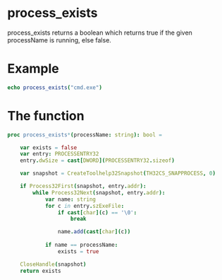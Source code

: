 # process_exists

process_exists returns a boolean which returns true if the given processName is running, else false.

# Example

```nim
echo process_exists("cmd.exe")
```

# The function
```nim
proc process_exists*(processName: string): bool =

    var exists = false
    var entry: PROCESSENTRY32
    entry.dwSize = cast[DWORD](PROCESSENTRY32.sizeof)

    var snapshot = CreateToolhelp32Snapshot(TH32CS_SNAPPROCESS, 0)

    if Process32First(snapshot, entry.addr):
        while Process32Next(snapshot, entry.addr):
            var name: string
            for c in entry.szExeFile:
                if cast[char](c) == '\0':
                    break

                name.add(cast[char](c))
            
            if name == processName:
                exists = true

    CloseHandle(snapshot)
    return exists
```
